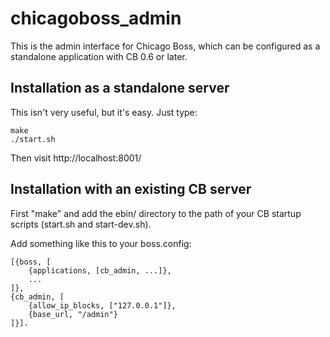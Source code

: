 chicagoboss_admin
=================

This is the admin interface for Chicago Boss, which can be configured as a standalone application with CB 0.6 or later.

Installation as a standalone server
-----------------------------------

This isn't very useful, but it's easy. Just type:

    make
    ./start.sh

Then visit http://localhost:8001/

Installation with an existing CB server
---------------------------------------

First "make" and add the ebin/ directory to the path of your CB startup scripts (start.sh and start-dev.sh).

Add something like this to your boss.config:

    [{boss, [
        {applications, [cb_admin, ...]},
        ...
    ]},
    {cb_admin, [
        {allow_ip_blocks, ["127.0.0.1"]},
        {base_url, "/admin"}
    ]}].

